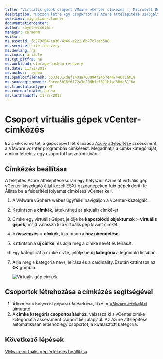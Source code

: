 ```yaml
---
title: "Virtuális gépek csoport VMware vCenter címkézés |} Microsoft Docs"
description: "Hozzon létre egy csoportot az Azure áttelepítése szolgáltatással értékelését futtatása előtt ismerteti."
services: migration-planner
documentationcenter: 
author: rayne-wiselman
manager: carmonm
editor: 
ms.assetid: 5c279804-aa30-4946-a222-6b77c7aac508
ms.service: site-recovery
ms.devlang: na
ms.topic: article
ms.tgt_pltfrm: na
ms.workload: storage-backup-recovery
ms.date: 11/21/2017
ms.author: raynew
ms.openlocfilehash: db33e31cdef143aa70809442457e447446a1681a
ms.sourcegitcommit: 5bced5b36f6172a3c20dbfdf311b1ad38de6176a
ms.translationtype: MT
ms.contentlocale: hu-HU
ms.lasthandoff: 11/27/2017
---
```

# <a name="group-vms-with-vcenter-tagging"></a>Csoport virtuális gépek vCenter-címkézés

Ez a cikk ismerteti a gépcsoport létrehozása [Azure áttelepítése](migrate-overview.md) assessment a VMware vcenter programban címkézést. Megadhatja a címke kategóriáját, amikor létrehoz egy csoportot használni kívánt. 

## <a name="set-up-tagging"></a>Címkézés beállítása

A telepítés Azure áttelepítése során egy helyszíni Azure át virtuális gép vCenter-kiszolgáló által kezelt ESXi-gazdagépeken futó gépek deríti fel. Állítsa be a felderítési folyamat címkézés vCenter kell.

1. A VMware vSphere webes ügyféllel navigáljon a vCenter-kiszolgáló.
2. Kattintson a **címkék**, áttekintheti az aktuális címkéket.
3. Címke egy virtuális Gépet, jelölje be **kapcsolódó objektumok** > **virtuális gépek**, majd válassza ki a virtuális gép kívánt címkét.
4. A **összegzés** > **címkék**, kattintson a **hozzárendelése**. 
5. Kattintson a **új címke**, és adja meg a címke nevét és leírását.
6. Egy kategóriát a címke crate, jelölje be **új kategória** a legördülő listában.
7. Adja meg a kategória neve, leírása és a cardinality. Ezután kattintson az **OK** gombra.

    ![Virtuális gép címkék](./media/how-to-tag-v-center/vm-tag.png)

## <a name="use-tagging-to-create-groups"></a>Csoportok létrehozása a címkézés segítségével

1. Állítsa be a helyszíni gépeket felderítése, lásd: a [VMware értékelési útmutató](tutorial-assessment-vmware.md#run-the-collector-to-discover-vms).
2. A **címke kategória csoportosításhoz**, válassza ki a vCenter címke kategóriát a assessment csoport kell alapjául. Az Azure áttelepítése automatikusan létrehoz egy csoportot, a kiválasztott kategória.

    

## <a name="next-steps"></a>Következő lépések

[VMware virtuális gép értékelés beállítása](tutorial-assessment-vmware.md).
